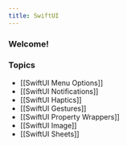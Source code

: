 ```yaml
---
title: SwiftUI
---
```


### Welcome!

### Topics
- [[SwiftUI Menu Options]]
- [[SwiftUI Notifications]]
- [[SwiftUI Haptics]]
- [[SwiftUI Gestures]]
- [[SwiftUI Property Wrappers]]
- [[SwiftUI Image]]
- [[SwiftUI Sheets]]

